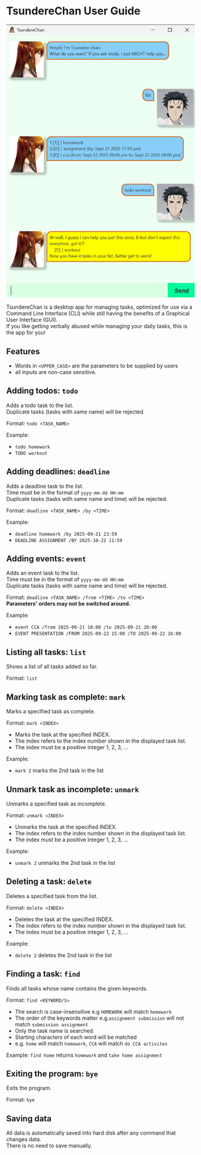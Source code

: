 # TsundereChan User Guide

![Product Screenshot](/docs/Ui.png.png)

TsundereChan is a desktop app for managing tasks, optimized for use via a Command Line Interface (CLI) while still having the benefits of a Graphical User Interface (GUI).  
If you like getting verbally abused while managing your daily tasks, this is the app for you!


## Features
- Words in `<UPPER_CASE>` are the parameters to be supplied by users
- all inputs are non-case sensitive.

## Adding todos: `todo`

Adds a todo task to the list.  
Duplicate tasks (tasks with same name) will be rejected.


Format: `todo <TASK_NAME>`

Example: 
- `todo homework`
- `TODO workout`

## Adding deadlines: `deadline`

Adds a deadline task to the list.  
Time must be in the format of `yyyy-mm-dd HH:mm`  
Duplicate tasks (tasks with same name and time) will be rejected.

Format: `deadline <TASK_NAME> /by <TIME>`

Example:
- `deadline homework /by 2025-09-21 23:59`
- `DEADLINE ASSIGNMENT /BY 2025-10-22 11:59`


## Adding events: `event`

Adds an event task to the list.   
Time must be in the format of `yyyy-mm-dd HH:mm`  
Duplicate tasks (tasks with same name and time) will be rejected.

Format: `deadline <TASK_NAME> /from <TIME> /to <TIME>`  
**Parameters' orders may not be switched around.**

Example:
- `event CCA /from 2025-09-21 18:00 /to 2025-09-21 20:00`
- `EVENT PRESENTATION /FROM 2025-09-22 15:00 /TO 2025-09-22 16:00`

## Listing all tasks: `list`

Shows a list of all tasks added so far.

Format: `list`

## Marking task as complete: `mark`

Marks a specified task as complete.

Format: `mark <INDEX>`
- Marks the task at the specified INDEX.
- The index refers to the index number shown in the displayed task list.
- The index must be a positive integer 1, 2, 3, …​

Example:
- `mark 2` marks the 2nd task in the list

## Unmark task as incomplete: `unmark`

Unmarks a specified task as incomplete.

Format: `unmark <INDEX>`
- Unmarks the task at the specified INDEX.
- The index refers to the index number shown in the displayed task list.
- The index must be a positive integer 1, 2, 3, …​

Example:
- `unmark 2` unmarks the 2nd task in the list

## Deleting a task: `delete`

Deletes a specified task from the list.

Format: `delete <INDEX>`
- Deletes the task at the specified INDEX.
- The index refers to the index number shown in the displayed task list.
- The index must be a positive integer 1, 2, 3, …​

Example:
- `delete 2` deletes the 2nd task in the list

## Finding a task: `find`

Finds all tasks whose name contains the given keywords.

Format: `find <KEYWORD/S>`

- The search is case-insensitive e.g `HOMEWORK` will match `homework`
- The order of the keywords matter e.g.`assignment submission` will not match `submission assignment`
- Only the task name is searched.
- Starting characters of each word will be matched 
- e.g. `home` will match `homework`, `CCA` will match `do CCA activites`

Example: `find home` returns `homework` and `take home assignment`


## Exiting the program: `bye`

Exits the program.

Format: `bye`

## Saving data
All data is automatically saved into hard disk after any command that changes data.  
There is no need to save manually.
